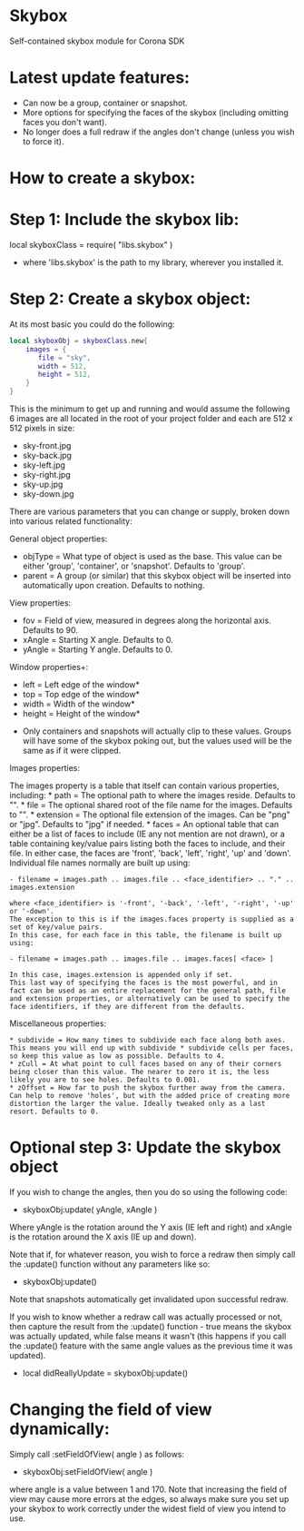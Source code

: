 Skybox
======

Self-contained skybox module for Corona SDK


Latest update features:
======

* Can now be a group, container or snapshot.
* More options for specifying the faces of the skybox (including omitting faces you don't want).
* No longer does a full redraw if the angles don't change (unless you wish to force it).

How to create a skybox:
======

Step 1: Include the skybox lib:
======

local skyboxClass = require( "libs.skybox" )

- where 'libs.skybox' is the path to my library, wherever you installed it.
 
Step 2: Create a skybox object:
======
 
At its most basic you could do the following:

```Lua
local skyboxObj = skyboxClass.new{
    images = {
       file = "sky",
       width = 512,
       height = 512,
    }
}
```

This is the minimum to get up and running and would assume the following 6 images are all located in the root of your project folder and each are 512 x 512 pixels in size:

* sky-front.jpg
* sky-back.jpg
* sky-left.jpg
* sky-right.jpg
* sky-up.jpg
* sky-down.jpg

There are various parameters that you can change or supply, broken down into various related functionality:
 
General object properties:

* objType = What type of object is used as the base. This value can be either 'group', 'container', or 'snapshot'. Defaults to 'group'.
* parent = A group (or similar) that this skybox object will be inserted into automatically upon creation. Defaults to nothing.

View properties:

* fov = Field of view, measured in degrees along the horizontal axis. Defaults to 90.
* xAngle = Starting X angle. Defaults to 0.
* yAngle = Starting Y angle. Defaults to 0.

Window properties+:

* left = Left edge of the window*
* top = Top edge of the window*
* width = Width of the window*
* height = Height of the window*

+ Only containers and snapshots will actually clip to these values. Groups will have some of the skybox poking out, but the values used will be the same as if it were clipped.
 
Images properties:
 
The images property is a table that itself can contain various properties, including:
	* path = The optional path to where the images reside. Defaults to "".
	* file = The optional shared root of the file name for the images. Defaults to "".
	* extension = The optional file extension of the images. Can be "png" or "jpg". Defaults to "jpg" if needed.
	* faces = An optional table that can either be a list of faces to include (IE any not mention are not drawn), or a table containing key/value pairs listing both the faces to include, and their file. In either case, the faces are 'front', 'back', 'left', 'right', 'up' and 'down'.
	Individual file names normally are built up using:
 
  	- filename = images.path .. images.file .. <face_identifier> .. "." .. images.extension
 
	where <face_identifier> is '-front', '-back', '-left', '-right', '-up' or '-down'.
	The exception to this is if the images.faces property is supplied as a set of key/value pairs.
	In this case, for each face in this table, the filename is built up using:
	 
	- filename = images.path .. images.file .. images.faces[ <face> ]
	 
	In this case, images.extension is appended only if set.
	This last way of specifying the faces is the most powerful, and in fact can be used as an entire replacement for the general path, file and extension properties, or alternatively can be used to specify the face identifiers, if they are different from the defaults.

Miscellaneous properties:

	* subdivide = How many times to subdivide each face along both axes. This means you will end up with subdivide * subdivide cells per faces, so keep this value as low as possible. Defaults to 4.
	* zCull = At what point to cull faces based on any of their corners being closer than this value. The nearer to zero it is, the less likely you are to see holes. Defaults to 0.001.
	* zOffset = How far to push the skybox further away from the camera. Can help to remove 'holes', but with the added price of creating more distortion the larger the value. Ideally tweaked only as a last resort. Defaults to 0.

Optional step 3: Update the skybox object
======
	 
If you wish to change the angles, then you do so using the following code:

- skyboxObj:update( yAngle, xAngle )

Where yAngle is the rotation around the Y axis (IE left and right) and xAngle is the rotation around the X axis (IE up and down).
	 
Note that if, for whatever reason, you wish to force a redraw then simply call the :update() function without any parameters like so:

- skyboxObj:update()

Note that snapshots automatically get invalidated upon successful redraw.

If you wish to know whether a redraw call was actually processed or not, then capture the result from the :update() function - true means the skybox was actually updated, while false means it wasn't (this happens if you call the :update() feature with the same angle values as the previous time it was updated).

- local didReallyUpdate = skyboxObj:update()
 
Changing the field of view dynamically:
======

Simply call :setFieldOfView( angle ) as follows:

- skyboxObj:setFieldOfView( angle )

where angle is a value between 1 and 170. Note that increasing the field of view may cause more errors at the edges, so always make sure you set up your skybox to work correctly under the widest field of view you intend to use.